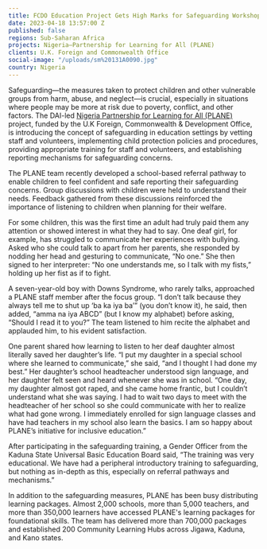 ```yaml
---
title: FCDO Education Project Gets High Marks for Safeguarding Workshops in Nigeria
date: 2023-04-18 13:57:00 Z
published: false
regions: Sub-Saharan Africa
projects: Nigeria—Partnership for Learning for All (PLANE)
clients: U.K. Foreign and Commonwealth Office
social-image: "/uploads/sm%20131A0090.jpg"
country: Nigeria
---
```


Safeguarding—the measures taken to protect children and other vulnerable groups from harm, abuse, and neglect—is crucial, especially in situations where people may be more at risk due to poverty, conflict, and other factors. 
The DAI-led [Nigeria Partnership for Learning for All (PLANE)](https://www.dai.com/our-work/projects/nigeria-partnership-for-learning-for-all-plane) project, funded by the U.K Foreign, Commonwealth & Development Office, is introducing the concept of safeguarding in education settings by vetting staff and volunteers, implementing child protection policies and procedures, providing appropriate training for staff and volunteers, and establishing reporting mechanisms for safeguarding concerns.

The PLANE team recently developed a school-based referral pathway to enable children to feel confident and safe reporting their safeguarding concerns. Group discussions with children were held to understand their needs. Feedback gathered from these discussions reinforced the importance of listening to children when planning for their welfare.

For some children, this was the first time an adult had truly paid them any attention or showed interest in what they had to say. One deaf girl, for example, has struggled to communicate her experiences with bullying. Asked who she could talk to apart from her parents, she responded by nodding her head and gesturing to communicate, “No one.” She then signed to her interpreter: “No one understands me, so I talk with my fists,” holding up her fist as if to fight.

A seven-year-old boy with Downs Syndrome, who rarely talks, approached a PLANE staff member after the focus group. “I don’t talk because they always tell me to shut up ‘ba ka iya ba’” (you don’t know it), he said, then added, “amma na iya ABCD” (but I know my alphabet) before asking, “Should I read it to you?” The team listened to him recite the alphabet and applauded him, to his evident satisfaction.

One parent shared how learning to listen to her deaf daughter almost literally saved her daughter’s life. “I put my daughter in a special school where she learned to communicate,” she said, “and I thought I had done my best.” Her daughter’s school headteacher understood sign language, and her daughter felt seen and heard whenever she was in school. “One day, my daughter almost got raped, and she came home frantic, but I couldn’t understand what she was saying. I had to wait two days to meet with the headteacher of her school so she could communicate with her to realize what had gone wrong. I immediately enrolled for sign language classes and have had teachers in my school also learn the basics. I am so happy about PLANE’s initiative for inclusive education.”

After participating in the safeguarding training, a Gender Officer from the Kaduna State Universal Basic Education Board said, “The training was very educational. We have had a peripheral introductory training to safeguarding, but nothing as in-depth as this, especially on referral pathways and mechanisms.” 

In addition to the safeguarding measures, PLANE has been busy distributing learning packages. Almost 2,000 schools, more than 5,000 teachers, and more than 350,000 learners have accessed PLANE's learning packages for foundational skills. The team has delivered more than 700,000 packages and established 200 Community Learning Hubs across Jigawa, Kaduna, and Kano states.